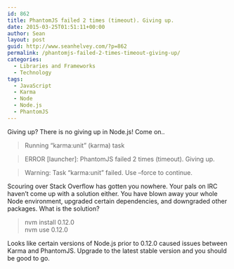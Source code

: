 ```yaml
---
id: 862
title: PhantomJS failed 2 times (timeout). Giving up.
date: 2015-03-25T01:51:11+00:00
author: Sean
layout: post
guid: http://www.seanhelvey.com/?p=862
permalink: /phantomjs-failed-2-times-timeout-giving-up/
categories:
  - Libraries and Frameworks
  - Technology
tags:
  - JavaScript
  - Karma
  - Node
  - Node.js
  - PhantomJS
---
```

Giving up? There is no giving up in Node.js! Come on..

> Running &#8220;karma:unit&#8221; (karma) task
  
> ERROR [launcher]: PhantomJS failed 2 times (timeout). Giving up.
  
> Warning: Task &#8220;karma:unit&#8221; failed. Use &#8211;force to continue.

Scouring over Stack Overflow has gotten you nowhere. Your pals on IRC haven&#8217;t come up with a solution either. You have blown away your whole Node environment, upgraded certain dependencies, and downgraded other packages. What is the solution?

> <p class="p1">
>   nvm install 0.12.0<br /> nvm use 0.12.0
> </p>

<p class="p1">
  Looks like certain versions of Node.js prior to 0.12.0 caused issues between Karma and PhantomJS. Upgrade to the latest stable version and you should be good to go.
</p>